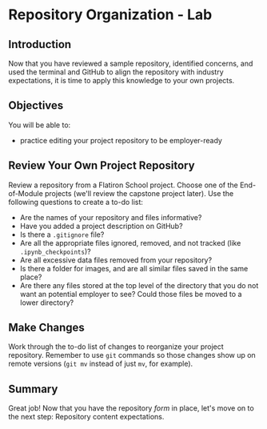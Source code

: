 # Repository Organization - Lab


## Introduction

Now that you have reviewed a sample repository, identified concerns, and used the terminal and GitHub to align the repository with industry expectations, it is time to apply this knowledge to your own projects.

## Objectives

You will be able to:

- practice editing your project repository to be employer-ready

## Review Your Own Project Repository

Review a repository from a Flatiron School project. Choose one of the End-of-Module projects (we'll review the capstone project later). Use the following questions to create a to-do list:

- Are the names of your repository and files informative?
- Have you added a project description on GitHub?
- Is there a `.gitignore` file?
- Are all the appropriate files ignored, removed, and not tracked (like `.ipynb_checkpoints`)?
- Are all excessive data files removed from your repository?
- Is there a folder for images, and are all similar files saved in the same place?
- Are there any files stored at the top level of the directory that you do not want an potential employer to see? Could those files be moved to a lower directory?

## Make Changes
Work through the to-do list of changes to reorganize your project repository. Remember to use `git` commands so those changes show up on remote versions (`git mv` instead of just `mv`, for example).

## Summary
Great job! Now that you have the repository _form_ in place, let's move on to the next step: Repository content expectations.


